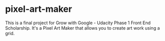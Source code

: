 # pixel-art-maker
This is a final project for Grow with Google - Udacity Phase 1 Front End Scholarship. It's a Pixel Art Maker that allows you to create art work using a grid. 
